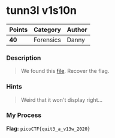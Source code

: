 # tunn3l v1s10n

| Points | Category  | Author |
|--------|-----------|--------|
| **40** | Forensics | Danny  |

### Description
> We found this [file](https://mercury.picoctf.net/static/7b2d7c26630e977197022d0af09e3aeb/tunn3l_v1s10n). Recover the flag.

### Hints
> Weird that it won't display right...

### My Process

**Flag:** `picoCTF{quit3_a_v13w_2020}`